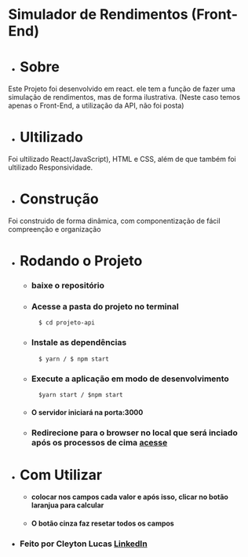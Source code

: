 # Simulador de Rendimentos (Front-End)

* # Sobre
<p>
    Este Projeto foi desenvolvido em react. ele tem a função de fazer uma simulação de rendimentos, mas de forma ilustrativa.
    (Neste caso temos apenas o Front-End, a utilização da API, não foi posta)
</p>

* # Ultilizado
<p>
    Foi ultilizado React(JavaScript), HTML e CSS, além de que também foi ultilizado Responsividade.
</p>

* # Construção
<p>
    Foi construido de forma dinâmica, com componentização de fácil compreenção e organização
</p>

* # Rodando o Projeto
    * ### baixe o repositório
    * ### Acesse a pasta do projeto no terminal
            $ cd projeto-api
    * ### Instale as dependências
            $ yarn / $ npm start
    * ### Execute a aplicação em modo de desenvolvimento
            $yarn start / $npm start
    * #### O servidor iniciará na porta:3000 
    * ### Redirecione para o browser no local que será inciado após os processos de cima <a href='http://localhost:3000' >acesse</a>

* # Com Utilizar
    * #### colocar nos campos cada valor e após isso, clicar no botão laranjua para calcular
    * #### O botão cinza faz resetar todos os campos
* ### Feito por Cleyton Lucas <a href='https://www.linkedin.com/in/cleyton-lucas-51aa551b3/' >LinkedIn</a>
